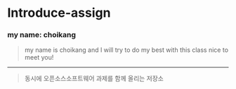 # Introduce-assign
### my name: choikang
> my name is choikang and I will try to do my best with this class nice to meet you!
---
> 동시에 오픈소스소프트웨어 과제를 함께 올리는 저장소
